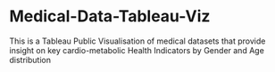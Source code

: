 # Medical-Data-Tableau-Viz
This is a Tableau Public Visualisation of medical datasets that provide insight on key cardio-metabolic Health Indicators by Gender and Age distribution
